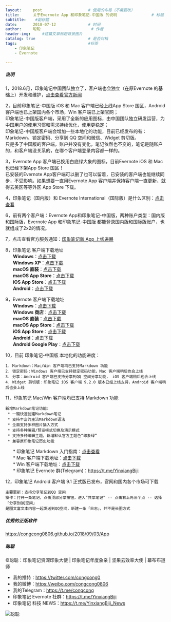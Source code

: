 ```yaml
---
layout:     post                    # 使用的布局（不需要改）
title:      关于Evernote App 和印象笔记-中国版 的说明               # 标题 
subtitle:    #副标题
date:       2018-07-12              # 时间
author:     聪聪                      # 作者
header-img:     #这篇文章标题背景图片
catalog: true                       # 是否归档
tags:                               #标签
    - 印象笔记
    - Evernote

---
```


##### 说明
1，2018.6月，印象笔记中国团队独立了，客户端也会独立（在原Evernote 的基础上）开发和维护，[点击查看官方新闻](https://www.yinxiang.com/blog/blog/2018/06/06/evernote-an-independent-internet-enterprise/)

2，目前印象笔记-中国版 iOS 和 Mac 客户端已经上线App Store 国区，Android 客户端也已上架国内各个市场，Win 客户端已上架官网；<br>
印象笔记-中国版客户端，采用了全新的应用图标，由中国团队独立研发运营，为中国用户的使用习惯和需求持续优化，使用更稳定；<br>
印象笔记-中国版客户端会增加一些本地化的功能，目前已经发布的有：Markdown、锁定密码、分享到 QQ 空间和微信、Widget 剪切版。<br>
只是多了中国版的客户端，账户并没有变化，笔记依然也不变的，笔记是随账户的，和客户端没关系的，在哪个客户端登录内容都一样的。

3，Evernote App 客户端已换用白底绿大象的图标，目前Evernote iOS 和 Mac 也已经下架App Store 国区！<br>
已安装的Evernote App客户端可以删了也可以留着，已安装的客户端也能继续同步，不受影响。如果想要一直用Evernote App 客户端并保持客户端一直更新，就得去美区等等外区 App Store 下载。

4，印象笔记（国内版）和 Evernote International（国际版）是什么区别：[点击查看](https://congcong0806.github.io/2018/04/24/evernote-yinxiang/)

6，前有两个客户端：Evernote App和印象笔记-中国版，两种账户类型：国内版和国际版，Evernote App 和印象笔记-中国版 都能登录国内版和国际版账户，也就组成了2x2的情况。

7，点击查看官方服务通知：[印象笔记新 App 上线进展](https://www.yinxiang.com/blog/blog/category/news/)

8，印象笔记 客户端下载地址<br>
&nbsp;&nbsp;&nbsp;&nbsp;&nbsp;&nbsp;**Windows**：[点击下载](https://www.yinxiang.com/download/get.php?file=Win)<br>
&nbsp;&nbsp;&nbsp;&nbsp;&nbsp;&nbsp;**Windows XP**：[点击下载](https://cdn.yinxiang.com/win6/public/Evernote_6.7.6.7584.exe)<br>
&nbsp;&nbsp;&nbsp;&nbsp;&nbsp;&nbsp;**macOS 直装**：[点击下载](https://www.yinxiang.com/download)<br>
&nbsp;&nbsp;&nbsp;&nbsp;&nbsp;&nbsp;**macOS App Store**：[点击下载](https://itunes.apple.com/cn/app/id1356055347)<br>
&nbsp;&nbsp;&nbsp;&nbsp;&nbsp;&nbsp;**iOS App Store**：[点击下载](https://itunes.apple.com/cn/app/id1356054761)<br>
&nbsp;&nbsp;&nbsp;&nbsp;&nbsp;&nbsp;**Android**：[点击下载](https://www.yinxiang.com/download/get.php?file=AndroidYinxiangCom)
	 
9，Evernote 客户端下载地址<br>
&nbsp;&nbsp;&nbsp;&nbsp;&nbsp;&nbsp;**Windows**：[点击下载](https://evernote.com/intl/zh-cn/download)<br>
&nbsp;&nbsp;&nbsp;&nbsp;&nbsp;&nbsp;**Windows 商店**：[点击下载](https://www.microsoft.com/zh-cn/store/p/evernote/9wzdncrfj3mb)<br>
&nbsp;&nbsp;&nbsp;&nbsp;&nbsp;&nbsp;**macOS 直装**：[点击下载](https://evernote.com/intl/zh-cn/download)<br>
&nbsp;&nbsp;&nbsp;&nbsp;&nbsp;&nbsp;**macOS App Store**：[点击下载](https://itunes.apple.com/us/app/evernote-stay-organized/id406056744)<br>
&nbsp;&nbsp;&nbsp;&nbsp;&nbsp;&nbsp;**iOS App Store**：[点击下载](https://itunes.apple.com/app/evernote/id281796108)<br>
&nbsp;&nbsp;&nbsp;&nbsp;&nbsp;&nbsp;**Android**：[点击下载](https://www.evernote.com/download/get.php?file=AndroidYinxiangCom)<br>
&nbsp;&nbsp;&nbsp;&nbsp;&nbsp;&nbsp;**Android Google Play**：[点击下载](https://play.google.com/store/apps/details?id=com.evernote)

10，目前 印象笔记-中国版 本地化的功能进度：

	1. Markdown：Mac/Win 客户端均已支持Markdown 功能
	2. 锁定密码：Windows 客户端已支持锁定密码功能，Mac 客户端稍后也会上线
	3. 分享：Android 客户端已支持分享到QQ 空间分享功能， iOS 客户端稍后也会上线
	4. Widget 剪切版：印象笔记 iOS 客户端 9.2.0 版本已经上线支持，Android 客户端稍后也会上线

11，印象笔记 Mac/Win 客户端均已支持 Markdown 功能

	新增Markdown笔记功能:
	 * 一键快速创建Markdown笔记
	 * 支持丰富的主流Markdown语法
	 * 全面支持多种图片插入方式
	 * 支持多种编辑/预览模式切换及演示模式
	 * 支持多种编辑主题，新增默认官方主题色“印象绿”
	 * 兼容原印象笔记历史功能

&nbsp;&nbsp;&nbsp;&nbsp;&nbsp;&nbsp;* 印象笔记 Markdown 入门指南：[点击查看](https://www.yinxiang.com/markdown-user-guide)<br>
&nbsp;&nbsp;&nbsp;&nbsp;&nbsp;&nbsp;* Mac 客户端下载地址：[点击下载](https://cdn.yinxiang.com/mac-smd/public/YinxiangBiji_RELEASE_8.3.0_457351.dmg)<br>
&nbsp;&nbsp;&nbsp;&nbsp;&nbsp;&nbsp;* Win 客户端下载地址：[点击下载](https://cdn-dl.yinxiang.com/YXWin6/prerelease/Evernote_6.15.11.405.exe)<br>
&nbsp;&nbsp;&nbsp;&nbsp;&nbsp;&nbsp;* 印象笔记 Evernote 群(Telegram)：<https://t.me/YinxiangBiji>

12，印象笔记 Android 客户端 9.1 正式版已发布，官网和国内各个市场可下载

	主要更新：支持分享笔记到QQ 空间
	操作：打开一条笔记，点击顶部分享按钮，进入“共享笔记” -- 点击右上角三个点 -- 选择「分享到QQ空间」
	是图文富文本内容一起发送到QQ空间，新建一条「日志」，并不是长图方式

##### 优秀的正版软件
<https://congcong0806.github.io/2018/09/03/App>

##### 聪聪
&copy;聪聪：印象笔记资深印象大使 | 印象笔记年度象亲 | 坚果云效率大使 | 幕布布道师

* 我的推特：<https://twitter.com/congcong0><br>
* 我的微博：<https://weibo.com/congcong0806><br>
* 我的Telegram：<https://t.me/congcong><br>
* 印象笔记 Evernote 社群：<https://t.me/YinxiangBiji><br>
* 印象笔记 科技 NEWS：<https://t.me/YinxiangBiji_News>

![聪聪](https://i.v2ex.co/3wc207g5.png)